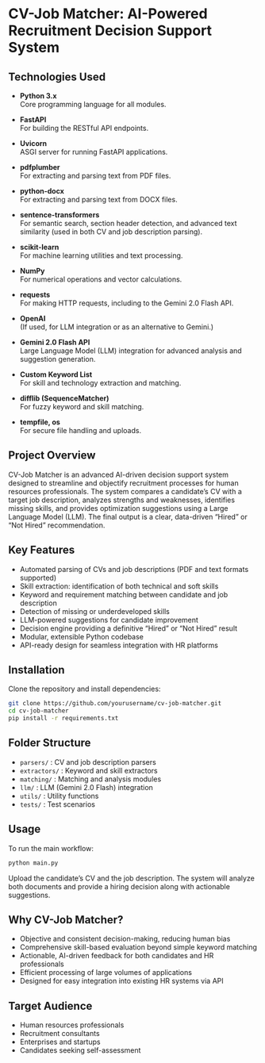 # CV-Job Matcher: AI-Powered Recruitment Decision Support System

## Technologies Used

- **Python 3.x**  
  Core programming language for all modules.

- **FastAPI**  
  For building the RESTful API endpoints.

- **Uvicorn**  
  ASGI server for running FastAPI applications.

- **pdfplumber**  
  For extracting and parsing text from PDF files.

- **python-docx**  
  For extracting and parsing text from DOCX files.

- **sentence-transformers**  
  For semantic search, section header detection, and advanced text similarity (used in both CV and job description parsing).

- **scikit-learn**  
  For machine learning utilities and text processing.

- **NumPy**  
  For numerical operations and vector calculations.

- **requests**  
  For making HTTP requests, including to the Gemini 2.0 Flash API.

- **OpenAI**  
  (If used, for LLM integration or as an alternative to Gemini.)

- **Gemini 2.0 Flash API**  
  Large Language Model (LLM) integration for advanced analysis and suggestion generation.

- **Custom Keyword List**  
  For skill and technology extraction and matching.

- **difflib (SequenceMatcher)**  
  For fuzzy keyword and skill matching.

- **tempfile, os**  
  For secure file handling and uploads.

## Project Overview

CV-Job Matcher is an advanced AI-driven decision support system designed to streamline and objectify recruitment processes for human resources professionals. The system compares a candidate’s CV with a target job description, analyzes strengths and weaknesses, identifies missing skills, and provides optimization suggestions using a Large Language Model (LLM). The final output is a clear, data-driven “Hired” or “Not Hired” recommendation.

## Key Features

- Automated parsing of CVs and job descriptions (PDF and text formats supported)
- Skill extraction: identification of both technical and soft skills
- Keyword and requirement matching between candidate and job description
- Detection of missing or underdeveloped skills
- LLM-powered suggestions for candidate improvement
- Decision engine providing a definitive “Hired” or “Not Hired” result
- Modular, extensible Python codebase
- API-ready design for seamless integration with HR platforms

## Installation

Clone the repository and install dependencies:

```bash
git clone https://github.com/yourusername/cv-job-matcher.git
cd cv-job-matcher
pip install -r requirements.txt
```

## Folder Structure

- `parsers/` : CV and job description parsers
- `extractors/` : Keyword and skill extractors
- `matching/` : Matching and analysis modules
- `llm/` : LLM (Gemini 2.0 Flash) integration
- `utils/` : Utility functions
- `tests/` : Test scenarios

## Usage

To run the main workflow:

```bash
python main.py
```

Upload the candidate’s CV and the job description. The system will analyze both documents and provide a hiring decision along with actionable suggestions.

## Why CV-Job Matcher?

- Objective and consistent decision-making, reducing human bias
- Comprehensive skill-based evaluation beyond simple keyword matching
- Actionable, AI-driven feedback for both candidates and HR professionals
- Efficient processing of large volumes of applications
- Designed for easy integration into existing HR systems via API

## Target Audience

- Human resources professionals
- Recruitment consultants
- Enterprises and startups
- Candidates seeking self-assessment 
